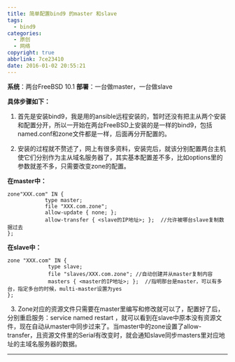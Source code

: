 ```yaml
---
title: 简单配置bind9 的master 和slave
tags:
  - bind9
categories:
  - 原创
  - 网络
copyright: true
abbrlink: 7ce23410
date: 2016-01-02 20:55:21
---
```

**系统**：两台FreeBSD 10.1
**部署**：一台做master，一台做slave

**具体步骤如下：**
1. 首先是安装bind9，我是用的ansible远程安装的，暂时还没有把主从两个安装和配置分开，所以一开始在两台FreeBSD上安装的是一样的bind9，包括named.conf和zone文件都是一样，后面再分开配置的。

2. 安装的过程就不赘述了，网上有很多资料，安装完后，就该分别配置两台主机使它们分别作为主从域名服务器了，其实基本配置差不多，比如options里的参数就差不多，只需要改变zone的配置。  
<!--more-->
**在master中：**
```
zone"XXX.com" IN {
            type master;
            file "XXX.com.zone";
            allow-update { none; };
            allow-transfer { <slave的IP地址>; };  //允许被哪台slave复制数据过去
};
```
  **在slave中：**
  ```
  zone "XXX.com" IN {
             type slave;
             file "slaves/XXX.com.zone"; //自动创建并从master复制内容
             masters { <master的IP地址>; };  //指明那台是master，可以有多台，指定多台的时候，multi-master设置为yes
  };
  ```
 
3. Zone对应的资源文件只需要在master里编写和修改就可以了，配置好了后，分别重启服务：service named restart ，就可以看到在slave中原本没有资源文件，现在自动从master中同步过来了。当master中的zone设置了allow-transfer，且资源文件里的Serial有改变时，就会通知slave同步masters里对应地址的主域名服务器的数据。

----